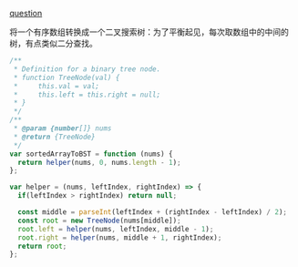 [question](https://leetcode.com/problems/convert-sorted-array-to-binary-search-tree/)

将一个有序数组转换成一个二叉搜索树：为了平衡起见，每次取数组中的中间的树，有点类似二分查找。

```js
/**
 * Definition for a binary tree node.
 * function TreeNode(val) {
 *     this.val = val;
 *     this.left = this.right = null;
 * }
 */
/**
 * @param {number[]} nums
 * @return {TreeNode}
 */
var sortedArrayToBST = function (nums) {
  return helper(nums, 0, nums.length - 1);
};

var helper = (nums, leftIndex, rightIndex) => {
  if(leftIndex > rightIndex) return null;

  const middle = parseInt(leftIndex + (rightIndex - leftIndex) / 2);
  const root = new TreeNode(nums[middle]);
  root.left = helper(nums, leftIndex, middle - 1);
  root.right = helper(nums, middle + 1, rightIndex);
  return root;
};
```